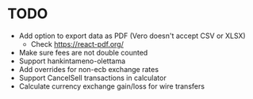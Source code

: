 # TODO

* Add option to export data as PDF (Vero doesn't accept CSV or XLSX)
    * Check https://react-pdf.org/
* Make sure fees are not double counted 
* Support hankintameno-olettama
* Add overrides for non-ecb exchange rates
* Support CancelSell transactions in calculator
* Calculate currency exchange gain/loss for wire transfers